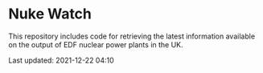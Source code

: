 # Nuke Watch

This repository includes code for retrieving the latest information available on the output of EDF nuclear power plants in the UK.

Last updated: 2021-12-22 04:10